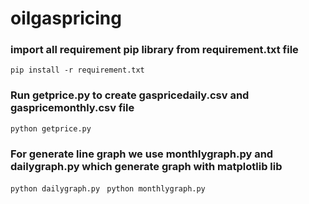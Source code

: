# oilgaspricing
### import all requirement pip library from requirement.txt file 
``` pip install -r requirement.txt ```
### Run getprice.py to create gaspricedaily.csv and gaspricemonthly.csv file
``` python getprice.py ```
### For generate line graph we use monthlygraph.py and dailygraph.py which generate graph with matplotlib lib
``` python dailygraph.py ```
``` python monthlygraph.py``` 

